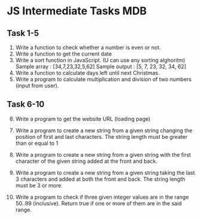 # JS Intermediate Tasks MDB

## Task 1-5
1. Write a function to check whether a number is even or not.
2. Write a function to get the current date
3. Write a sort function in JavaScript. (U can use any sorting alghoritm)
   Sample array : [34,7,23,32,5,62]
   Sample output : [5, 7, 23, 32, 34, 62]
4. Write a function to calculate days left until next Christmas.
5. Write a program to calculate multiplication and division of two numbers (input from user).

## Task 6-10
6. Write a program to get the website URL (loading page)

7. Write a program to create a new string from a given string changing the position of first and last characters. The string length must be greater than or equal to 1

8. Write a program to create a new string from a given string with the first character of the given string added at the front and back.

9. Write a program to create a new string from a given string taking the last 3 characters and added at both the front and back. The string length must be 3 or more.
10. Write a program to check if three given integer values are in the range 50..99 (inclusive). Return true if one or more of them are in the said range.
